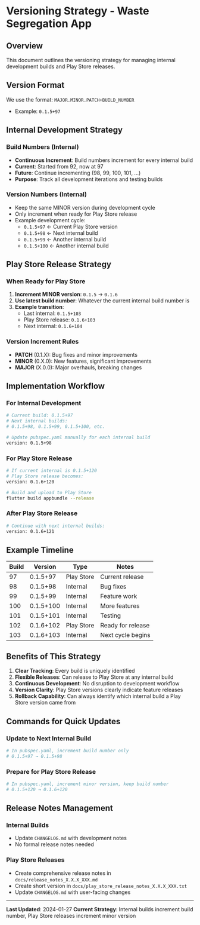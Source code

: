 # Versioning Strategy - Waste Segregation App

## Overview
This document outlines the versioning strategy for managing internal development builds and Play Store releases.

## Version Format
We use the format: `MAJOR.MINOR.PATCH+BUILD_NUMBER`
- Example: `0.1.5+97`

## Internal Development Strategy

### Build Numbers (Internal)
- **Continuous Increment**: Build numbers increment for every internal build
- **Current**: Started from 92, now at 97
- **Future**: Continue incrementing (98, 99, 100, 101, ...)
- **Purpose**: Track all development iterations and testing builds

### Version Numbers (Internal)
- Keep the same MINOR version during development cycle
- Only increment when ready for Play Store release
- Example development cycle:
  - `0.1.5+97` ← Current Play Store version
  - `0.1.5+98` ← Next internal build
  - `0.1.5+99` ← Another internal build
  - `0.1.5+100` ← Another internal build

## Play Store Release Strategy

### When Ready for Play Store
1. **Increment MINOR version**: `0.1.5` → `0.1.6`
2. **Use latest build number**: Whatever the current internal build number is
3. **Example transition**:
   - Last internal: `0.1.5+103`
   - Play Store release: `0.1.6+103`
   - Next internal: `0.1.6+104`

### Version Increment Rules
- **PATCH** (0.1.X): Bug fixes and minor improvements
- **MINOR** (0.X.0): New features, significant improvements
- **MAJOR** (X.0.0): Major overhauls, breaking changes

## Implementation Workflow

### For Internal Development
```bash
# Current build: 0.1.5+97
# Next internal builds:
# 0.1.5+98, 0.1.5+99, 0.1.5+100, etc.

# Update pubspec.yaml manually for each internal build
version: 0.1.5+98
```

### For Play Store Release
```bash
# If current internal is 0.1.5+120
# Play Store release becomes:
version: 0.1.6+120

# Build and upload to Play Store
flutter build appbundle --release
```

### After Play Store Release
```bash
# Continue with next internal builds:
version: 0.1.6+121
```

## Example Timeline

| Build | Version | Type | Notes |
|-------|---------|------|--------|
| 97 | 0.1.5+97 | Play Store | Current release |
| 98 | 0.1.5+98 | Internal | Bug fixes |
| 99 | 0.1.5+99 | Internal | Feature work |
| 100 | 0.1.5+100 | Internal | More features |
| 101 | 0.1.5+101 | Internal | Testing |
| 102 | 0.1.6+102 | Play Store | Ready for release |
| 103 | 0.1.6+103 | Internal | Next cycle begins |

## Benefits of This Strategy

1. **Clear Tracking**: Every build is uniquely identified
2. **Flexible Releases**: Can release to Play Store at any internal build
3. **Continuous Development**: No disruption to development workflow
4. **Version Clarity**: Play Store versions clearly indicate feature releases
5. **Rollback Capability**: Can always identify which internal build a Play Store version came from

## Commands for Quick Updates

### Update to Next Internal Build
```bash
# In pubspec.yaml, increment build number only
# 0.1.5+97 → 0.1.5+98
```

### Prepare for Play Store Release
```bash
# In pubspec.yaml, increment minor version, keep build number
# 0.1.5+120 → 0.1.6+120
```

## Release Notes Management

### Internal Builds
- Update `CHANGELOG.md` with development notes
- No formal release notes needed

### Play Store Releases
- Create comprehensive release notes in `docs/release_notes_X.X.X_XXX.md`
- Create short version in `docs/play_store_release_notes_X.X.X_XXX.txt`
- Update `CHANGELOG.md` with user-facing changes

---

**Last Updated**: 2024-01-27
**Current Strategy**: Internal builds increment build number, Play Store releases increment minor version 